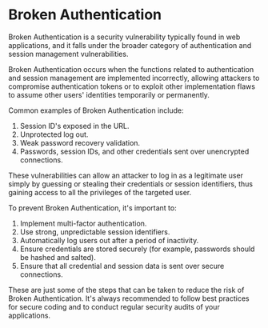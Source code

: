 # Broken Authentication

Broken Authentication is a security vulnerability typically found in web applications, and it falls under the broader category of authentication and session management vulnerabilities.

Broken Authentication occurs when the functions related to authentication and session management are implemented incorrectly, allowing attackers to compromise authentication tokens or to exploit other implementation flaws to assume other users' identities temporarily or permanently.

Common examples of Broken Authentication include:

1. Session ID's exposed in the URL.
2. Unprotected log out.
3. Weak password recovery validation.
4. Passwords, session IDs, and other credentials sent over unencrypted connections.

These vulnerabilities can allow an attacker to log in as a legitimate user simply by guessing or stealing their credentials or session identifiers, thus gaining access to all the privileges of the targeted user.

To prevent Broken Authentication, it's important to:

1. Implement multi-factor authentication.
2. Use strong, unpredictable session identifiers.
3. Automatically log users out after a period of inactivity.
4. Ensure credentials are stored securely (for example, passwords should be hashed and salted).
5. Ensure that all credential and session data is sent over secure connections.

These are just some of the steps that can be taken to reduce the risk of Broken Authentication. It's always recommended to follow best practices for secure coding and to conduct regular security audits of your applications.
